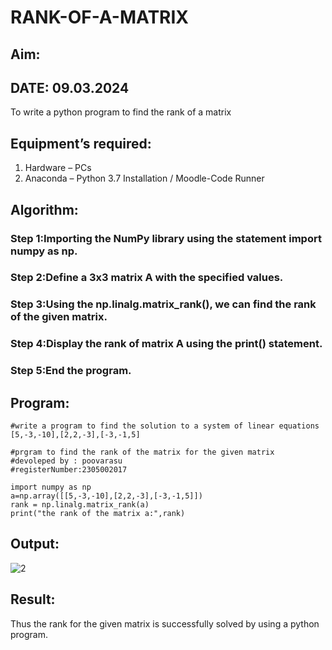 # RANK-OF-A-MATRIX
## Aim:
## DATE: 09.03.2024
To write a python program to find the rank of a matrix
## Equipment’s required:
1. 	Hardware – PCs
2. 	Anaconda – Python 3.7 Installation / Moodle-Code Runner
## Algorithm:
### Step 1:Importing the NumPy library using the statement import numpy as np.
### Step 2:Define a 3x3 matrix A with the specified values.
### Step 3:Using the np.linalg.matrix_rank(), we can find the rank of the given matrix.
### Step 4:Display the rank of matrix A using the print() statement.
### Step 5:End the program.
## Program:
```
#write a program to find the solution to a system of linear equations [5,-3,-10],[2,2,-3],[-3,-1,5]

#prgram to find the rank of the matrix for the given matrix 
#devoleped by : poovarasu
#registerNumber:2305002017

import numpy as np
a=np.array([[5,-3,-10],[2,2,-3],[-3,-1,5]])
rank = np.linalg.matrix_rank(a)
print("the rank of the matrix a:",rank)
```
## Output:

![2](https://github.com/Poovarasu8/RANK-OF-A-MATRIX/assets/155505954/2d4dd50e-7627-4168-acce-34a2a3301187)

## Result:
Thus the rank for the given matrix is successfully solved by  using a python program.

